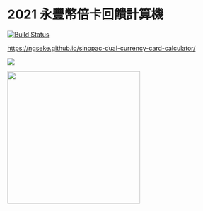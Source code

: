 # 2021 永豐幣倍卡回饋計算機
[![Build Status](https://travis-ci.com/ngseke/sinopac-dual-currency-card-calculator.svg?branch=dev)](https://travis-ci.com/ngseke/sinopac-dual-currency-card-calculator)

https://ngseke.github.io/sinopac-dual-currency-card-calculator/

![](https://i.imgur.com/Em7OKzq.png)

<img src='https://i.imgur.com/JracDMa.png' width=300 />
